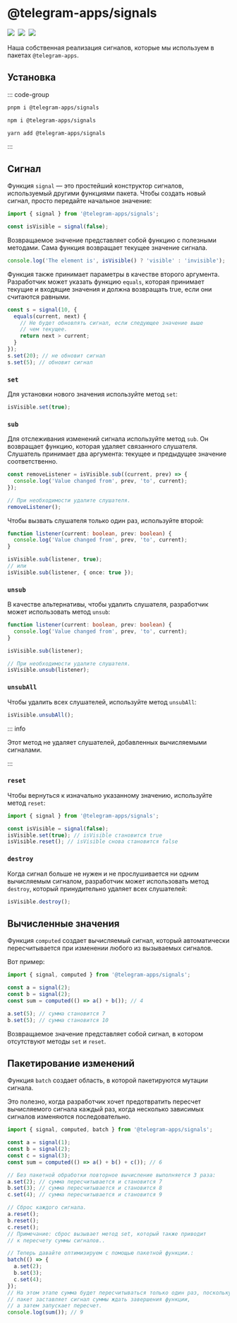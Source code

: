 # @telegram-apps/signals

<p style="display: flex; gap: 8px; min-height: 20px">
  <a href="https://npmjs.com/package/@telegram-apps/signals">
    <img src="https://img.shields.io/npm/v/@telegram-apps/signals?logo=npm"/>
  </a>
  <img src="https://img.shields.io/bundlephobia/minzip/@telegram-apps/signals"/>
  <a href="https://github.com/Telegram-Mini-Apps/telegram-apps/tree/master/packages/signals">
    <img src="https://img.shields.io/badge/source-black?logo=github"/>
  </a>
</p>

Наша собственная реализация сигналов, которые мы используем в пакетах `@telegram-apps`.

## Установка

::: code-group

```bash [pnpm]
pnpm i @telegram-apps/signals
```

```bash [npm]
npm i @telegram-apps/signals
```

```bash [yarn]
yarn add @telegram-apps/signals
```

:::

## Сигнал

Функция `signal` — это простейший конструктор сигналов, используемый другими функциями пакета. Чтобы создать новый сигнал, просто передайте начальное значение:

```ts
import { signal } from '@telegram-apps/signals';

const isVisible = signal(false);
```

Возвращаемое значение представляет собой функцию с полезными методами. Сама функция возвращает текущее значение сигнала.

```ts
console.log('The element is', isVisible() ? 'visible' : 'invisible');
```

Функция также принимает параметры в качестве второго аргумента. Разработчик может указать функцию `equals`, которая принимает текущие и входящие значения и должна возвращать true, если они считаются равными.

```ts
const s = signal(10, {
  equals(current, next) {
    // Не будет обновлять сигнал, если следующее значение выше
    // чем текущее.
    return next > current;
  }
});
s.set(20); // не обновит сигнал
s.set(5); // обновит сигнал
```

### `set`

Для установки нового значения используйте метод `set`:

```ts
isVisible.set(true);
```

### `sub`

Для отслеживания изменений сигнала используйте метод `sub`. Он возвращает функцию, которая удаляет связанного слушателя. Слушатель принимает два аргумента: текущее и предыдущее значение соответственно.

```ts
const removeListener = isVisible.sub((current, prev) => {
  console.log('Value changed from', prev, 'to', current);
});

// При необходимости удалите слушателя.
removeListener();
```

Чтобы вызвать слушателя только один раз, используйте второй:

```ts
function listener(current: boolean, prev: boolean) {
  console.log('Value changed from', prev, 'to', current);
}

isVisible.sub(listener, true);
// или
isVisible.sub(listener, { once: true });
```

### `unsub`

В качестве альтернативы, чтобы удалить слушателя, разработчик может использовать метод `unsub`:

```ts
function listener(current: boolean, prev: boolean) {
  console.log('Value changed from', prev, 'to', current);
}

isVisible.sub(listener);

// При необходимости удалите слушателя.
isVisible.unsub(listener);
```

### `unsubAll`

Чтобы удалить всех слушателей, используйте метод `unsubAll`:

```ts
isVisible.unsubAll();
```

::: info

Этот метод не удаляет слушателей, добавленных вычисляемыми сигналами.

:::

### `reset`

Чтобы вернуться к изначально указанному значению, используйте метод `reset`:

```ts
import { signal } from '@telegram-apps/signals';

const isVisible = signal(false);
isVisible.set(true); // isVisible становится true
isVisible.reset(); // isVisible снова становится false
```

### `destroy`

Когда сигнал больше не нужен и не прослушивается ни одним вычисляемым сигналом, разработчик может использовать метод `destroy`, который принудительно удаляет всех слушателей:

```ts
isVisible.destroy();
```

## Вычисленные значения

Функция `computed` создает вычисляемый сигнал, который автоматически пересчитывается при изменении любого из вызываемых сигналов.

Вот пример:

```ts
import { signal, computed } from '@telegram-apps/signals';

const a = signal(2);
const b = signal(2);
const sum = computed(() => a() + b()); // 4

a.set(5); // сумма становится 7
b.set(5); // сумма становится 10
```

Возвращаемое значение представляет собой сигнал, в котором отсутствуют методы `set` и `reset`.

## Пакетирование изменений

Функция `batch` создает область, в которой пакетируются мутации сигнала.

Это полезно, когда разработчик хочет предотвратить пересчет вычисляемого сигнала каждый раз, когда несколько зависимых сигналов изменяются последовательно.

```ts
import { signal, computed, batch } from '@telegram-apps/signals';

const a = signal(1);
const b = signal(2);
const c = signal(3);
const sum = computed(() => a() + b() + c()); // 6

// Без пакетной обработки повторное вычисление выполняется 3 раза:
a.set(2); // сумма пересчитывается и становится 7
b.set(3); // сумма пересчитывается и становится 8
c.set(4); // сумма пересчитывается и становится 9

// Сброс каждого сигнала.
a.reset();
b.reset();
c.reset();
// Примечание: сброс вызывает метод set, который также приводит
// к пересчету суммы сигналов..

// Теперь давайте оптимизируем с помощью пакетной функции.:
batch(() => {
  a.set(2);
  b.set(3);
  c.set(4);
});
// На этом этапе сумма будет пересчитываться только один раз, поскольку
// пакет заставляет сигнал суммы ждать завершения функции,
// а затем запускает пересчет.
console.log(sum()); // 9
```
